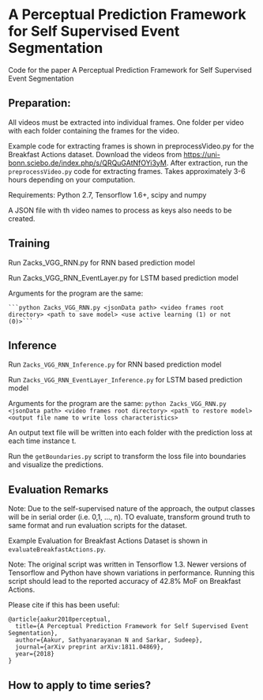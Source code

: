# A Perceptual Prediction Framework for Self Supervised Event Segmentation
Code for the paper A Perceptual Prediction Framework for Self Supervised Event Segmentation

## Preparation:
  All videos must be extracted into individual frames. One folder per video with each folder containing the frames for the video.
  
   Example code for extracting frames is shown in preprocessVideo.py for the Breakfast Actions dataset. Download the videos from https://uni-bonn.sciebo.de/index.php/s/QRQuGAtNfOYi3yM. After extraction, run the ```preprocessVideo.py``` code for extracting frames. Takes approximately 3-6 hours depending on your computation.
  
  Requirements: Python 2.7, Tensorflow 1.6+, scipy and numpy
  
  A JSON file with th video names to process as keys also needs to be created.
  
  
## Training
  Run Zacks_VGG_RNN.py for RNN based prediction model
  
  Run Zacks_VGG_RNN_EventLayer.py for LSTM based prediction model
  
  Arguments for the program are the same:
  
    ```python Zacks_VGG_RNN.py <jsonData path> <video frames root directory> <path to save model> <use active learning (1) or not (0)>```
  
## Inference

  Run ```Zacks_VGG_RNN_Inference.py``` for RNN based prediction model
  
  Run ```Zacks_VGG_RNN_EventLayer_Inference.py``` for LSTM based prediction model
  
  Arguments for the program are the same:
   ``` python Zacks_VGG_RNN.py <jsonData path> <video frames root directory> <path to restore model> <output file name to write loss characteristics> ```

  An output text file will be written into each folder with the prediction loss at each time instance t.
  
  Run the ```getBoundaries.py``` script to transform the loss file into boundaries and visualize the predictions.
  
## Evaluation Remarks
  Note: Due to the self-supervised nature of the approach, the output classes will be in serial order (i.e. 0,1, ..., n). TO evaluate, transform ground truth to same format and run evaluation scripts for the dataset. 
  
  Example Evaluation for Breakfast Actions Dataset is shown in ```evaluateBreakfastActions.py```.
  
  Note: The original script was written in Tensorflow 1.3. Newer versions of Tensorflow and Python have shown variations in performance. Running this script should lead to the reported accuracy of 42.8% MoF on Breakfast Actions.

Please cite if this has been useful:
```
@article{aakur2018perceptual,
  title={A Perceptual Prediction Framework for Self Supervised Event Segmentation},
  author={Aakur, Sathyanarayanan N and Sarkar, Sudeep},
  journal={arXiv preprint arXiv:1811.04869},
  year={2018}
}
```

## How to apply to time series?
